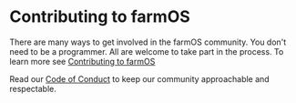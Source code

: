# Contributing to farmOS

There are many ways to get involved in the farmOS community. You don't need to
be a programmer. All are welcome to take part in the process. To learn more see
[Contributing to farmOS](https://farmOS.org/community/contributing/)

Read our [Code of Conduct](https://farmOS.org/community/conduct/)
to keep our community approachable and respectable.
